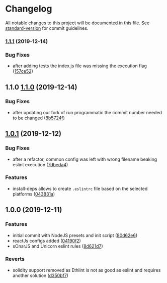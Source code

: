 # Changelog

All notable changes to this project will be documented in this file. See [standard-version](https://github.com/conventional-changelog/standard-version) for commit guidelines.

### [1.1.1](https://gitlab.com/atixlabs/eslint-config/compare/v1.1.0...v1.1.1) (2019-12-14)


### Bug Fixes

* after adding tests the index.js file was missing the execution flag ([157ce52](https://gitlab.com/atixlabs/eslint-config/commit/157ce52a320e2e1f5342416670d898fabec7f351))

## 1.1.0 [1.1.0](https://gitlab.com/atixlabs/eslint-config/compare/1.0.1...1.1.0) (2019-12-14)


### Bug Fixes

* after updating our fork of run programmatic the commit number needed to be changed ([8b5724f](https://gitlab.com/atixlabs/eslint-config/commit/8b5724fd55e8d9426d873e7b508799f5759e0e48))

## [1.0.1](https://gitlab.com/atixlabs/eslint-config/compare/1.0.0...1.0.1) (2019-12-12)

### Bug Fixes

* after a refactor, common config was left with wrong filename beaking eslint execution ([7dbeda4](https://gitlab.com/atixlabs/eslint-config/commit/7dbeda4))

### Features

* install-deps allows to create `.eslintrc` file based on the selected platforms ([043831a](https://gitlab.com/atixlabs/eslint-config/commit/043831a))

## 1.0.0 (2019-12-11)

### Features

* initial commit with NodeJS presets and init script ([80d62e6](https://gitlab.com/atixlabs/eslint-config/commit/80d62e6))
* reactJs configs added ([04190f2](https://gitlab.com/atixlabs/eslint-config/commit/04190f2))
* sOnarJS and Unicorn eslint rules ([8d621d7](https://gitlab.com/atixlabs/eslint-config/commit/8d621d7))


### Reverts

* solidity support removed as Ethlint is not as good as eslint and requires another solution ([d350bf7](https://gitlab.com/atixlabs/eslint-config/commit/d350bf7))

